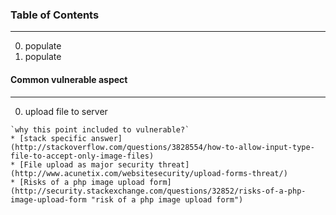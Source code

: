 ### Table of Contents
---
  0. populate
  0. populate

#### Common vulnerable aspect
---
  0. upload file to server

    `why this point included to vulnerable?`
    * [stack specific answer](http://stackoverflow.com/questions/3828554/how-to-allow-input-type-file-to-accept-only-image-files)
    * [File upload as major security threat](http://www.acunetix.com/websitesecurity/upload-forms-threat/)
    * [Risks of a php image upload form](http://security.stackexchange.com/questions/32852/risks-of-a-php-image-upload-form "risk of a php image upload form")
